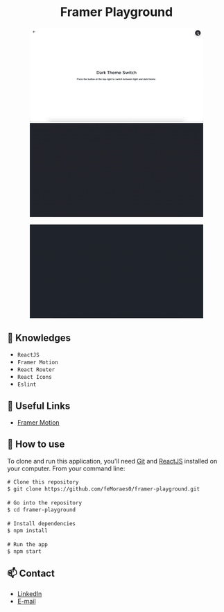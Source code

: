 <h1 align="center">Framer Playground</h1>

<p align="center">
  <img width="400" src="https://raw.githubusercontent.com/feMoraes0/project-prints/master/framer-playground/dark-theme.gif"/>
  <img width="400" src="https://github.com/feMoraes0/project-prints/blob/master/framer-playground/home.gif"/>
</p>
<p align="center">
  <img width="400" src="https://github.com/feMoraes0/project-prints/blob/master/framer-playground/background-words.gif"/>
</p>

## :rocket: Knowledges
 - `ReactJS`
 - `Framer Motion`
 - `React Router`
 - `React Icons`
 - `Eslint`

## :paperclip: Useful Links
 - [Framer Motion](https://www.framer.com/motion/)

## :book: How to use

To clone and run this application, you'll need [Git](https://git-scm.com/downloads) and [ReactJS](https://reactjs.org/docs/getting-started.html) installed on your computer. From your command line:

```
# Clone this repository
$ git clone https://github.com/feMoraes0/framer-playground.git

# Go into the repository
$ cd framer-playground

# Install dependencies
$ npm install

# Run the app
$ npm start
```

## :mailbox: Contact
  - <a target="_blank" href="https://www.linkedin.com/in/fernando-moraes-48a26916a/">LinkedIn</a>
  - <a target="_blank" href="mailto:fernandomoraes.lopes@gmail.com">E-mail</a>